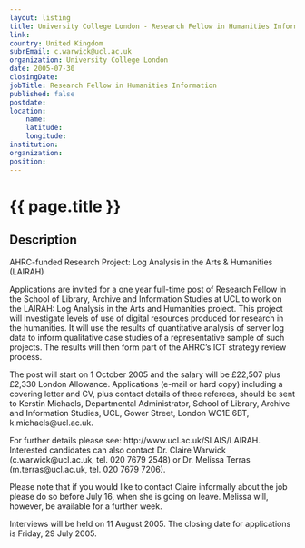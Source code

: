 ```yaml
---
layout: listing
title: University College London - Research Fellow in Humanities Information
link:
country: United Kingdom
subrEmail: c.warwick@ucl.ac.uk
organization: University College London 
date: 2005-07-30
closingDate: 
jobTitle: Research Fellow in Humanities Information
published: false
postdate:
location:
	name: 
	latitude: 
	longitude: 
institution: 
organization: 
position: 
--- 
```



# {{ page.title }}

## Description




<p>AHRC-funded Research Project: Log Analysis in the Arts & Humanities (LAIRAH)</p>
 
<p>Applications are invited for a one year full-time post of Research Fellow in the School of Library, Archive and Information Studies at UCL to work on the LAIRAH: Log Analysis in the Arts and Humanities project. This project will investigate levels of use of digital resources produced for research in the humanities. It will use the results of quantitative analysis of server log data to inform qualitative case studies of a representative sample of such projects. The results will then form part of the AHRC’s ICT strategy review process.</p>
 
<p>The post will start on 1 October 2005 and the salary will be £22,507 plus £2,330 London Allowance. Applications (e-mail or hard copy) including a covering letter and CV, plus contact details of three referees, should be sent to Kerstin Michaels, Departmental Administrator, School of Library, Archive and Information Studies, UCL, Gower Street, London WC1E 6BT, k.michaels@ucl.ac.uk.</p> 
 
<p>For further details please see: http://www.ucl.ac.uk/SLAIS/LAIRAH.
Interested candidates can also contact Dr. Claire Warwick (c.warwick@ucl.ac.uk, tel. 020 7679 2548) or Dr. Melissa Terras (m.terras@ucl.ac.uk, tel. 020 7679 7206).</p>

<p>Please note that if you would like to contact Claire informally about the job please do so before July 16, when she is going on leave. Melissa will, however, be available for a further week.</p> 
 
<p>Interviews will be held on 11 August 2005. The closing date for applications is Friday, 29 July 2005.
</p>
